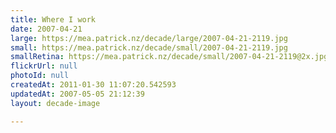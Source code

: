 ```yaml
---
title: Where I work
date: 2007-04-21
large: https://mea.patrick.nz/decade/large/2007-04-21-2119.jpg
small: https://mea.patrick.nz/decade/small/2007-04-21-2119.jpg
smallRetina: https://mea.patrick.nz/decade/small/2007-04-21-2119@2x.jpg
flickrUrl: null
photoId: null
createdAt: 2011-01-30 11:07:20.542593
updatedAt: 2007-05-05 21:12:39
layout: decade-image

---
```


